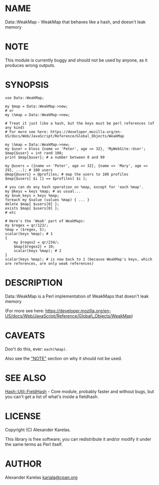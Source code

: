 # NAME

Data::WeakMap - WeakMap that behaves like a hash, and doesn't leak memory

# NOTE

This module is currently buggy and should not be used by anyone, as it produces wrong outputs.

# SYNOPSIS

    use Data::WeakMap;

    my $map = Data::WeakMap->new;
    # or
    my \%map = Data::WeakMap->new;

    # Treat it just like a hash, but the keys must be perl references (of any kind)
    # For more see here: https://developer.mozilla.org/en-US/docs/Web/JavaScript/Reference/Global_Objects/WeakMap

    my \%map = Data::WeakMap->new;
    my $user = bless {name => 'Peter', age => 32}, 'MyWebSite::User';
    $map{$user} = int rand 100;
    print $map{$user}; # a number between 0 and 99

    my @users = ({name => 'Peter', age => 32}, {name => 'Mary', age => 29}, ...); # 100 users
    @map{@users} = @profiles; # map the users to 100 profiles
    $map{$users[ $i ]} == $profiles[ $i ];

    # you can do any hash operation on %map, except for 'each %map'.
    my @keys = keys %map; # as usual...
    my $num_keys = keys %map;
    foreach my $value (values %map) { ... }
    delete $map{ $users[0] };
    exists $map{ $users[0] };
    # etc

    # Here's the 'Weak' part of WeakMaps:
    my $regex = qr/123/;
    %map = ($regex, 5);
    scalar(keys %map); # 1
    {
        my $regex2 = qr/234/;
        $map{$regex2} = 10;
        scalar(keys %map); # 2
    }
    scalar(keys %map); # is now back to 1 (because WeakMap's keys, which are references, are only weak references)

# DESCRIPTION

Data::WeakMap is a Perl implementation of WeakMaps that doesn't leak memory

(For more see here: https://developer.mozilla.org/en-US/docs/Web/JavaScript/Reference/Global\_Objects/WeakMap)

# CAVEATS

Don't do this, ever: `each(%map)`.

Also see the ["NOTE"](#note) section on why it should not be used.

# SEE ALSO

[Hash::Util::FieldHash](https://metacpan.org/pod/Hash%3A%3AUtil%3A%3AFieldHash) - Core module, probably faster and without bugs, but you can't get a list of what's
inside a fieldhash.

# LICENSE

Copyright (C) Alexander Karelas.

This library is free software; you can redistribute it and/or modify
it under the same terms as Perl itself.

# AUTHOR

Alexander Karelas <karjala@cpan.org>
